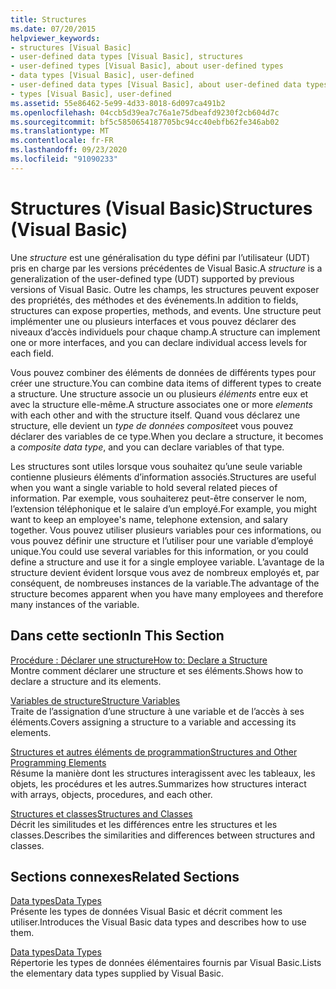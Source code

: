 ```yaml
---
title: Structures
ms.date: 07/20/2015
helpviewer_keywords:
- structures [Visual Basic]
- user-defined data types [Visual Basic], structures
- user-defined types [Visual Basic], about user-defined types
- data types [Visual Basic], user-defined
- user-defined data types [Visual Basic], about user-defined data types
- types [Visual Basic], user-defined
ms.assetid: 55e86462-5e99-4d33-8018-6d097ca491b2
ms.openlocfilehash: 04ccb5d39ea7c76a1e75dbeafd9230f2cb604d7c
ms.sourcegitcommit: bf5c5850654187705bc94cc40ebfb62fe346ab02
ms.translationtype: MT
ms.contentlocale: fr-FR
ms.lasthandoff: 09/23/2020
ms.locfileid: "91090233"
---
```

# <a name="structures-visual-basic"></a><span data-ttu-id="68cf8-102">Structures (Visual Basic)</span><span class="sxs-lookup"><span data-stu-id="68cf8-102">Structures (Visual Basic)</span></span>

<span data-ttu-id="68cf8-103">Une *structure* est une généralisation du type défini par l’utilisateur (UDT) pris en charge par les versions précédentes de Visual Basic.</span><span class="sxs-lookup"><span data-stu-id="68cf8-103">A *structure* is a generalization of the user-defined type (UDT) supported by previous versions of Visual Basic.</span></span> <span data-ttu-id="68cf8-104">Outre les champs, les structures peuvent exposer des propriétés, des méthodes et des événements.</span><span class="sxs-lookup"><span data-stu-id="68cf8-104">In addition to fields, structures can expose properties, methods, and events.</span></span> <span data-ttu-id="68cf8-105">Une structure peut implémenter une ou plusieurs interfaces et vous pouvez déclarer des niveaux d’accès individuels pour chaque champ.</span><span class="sxs-lookup"><span data-stu-id="68cf8-105">A structure can implement one or more interfaces, and you can declare individual access levels for each field.</span></span>  
  
 <span data-ttu-id="68cf8-106">Vous pouvez combiner des éléments de données de différents types pour créer une structure.</span><span class="sxs-lookup"><span data-stu-id="68cf8-106">You can combine data items of different types to create a structure.</span></span> <span data-ttu-id="68cf8-107">Une structure associe un ou plusieurs *éléments* entre eux et avec la structure elle-même.</span><span class="sxs-lookup"><span data-stu-id="68cf8-107">A structure associates one or more *elements* with each other and with the structure itself.</span></span> <span data-ttu-id="68cf8-108">Quand vous déclarez une structure, elle devient un *type de données composite*et vous pouvez déclarer des variables de ce type.</span><span class="sxs-lookup"><span data-stu-id="68cf8-108">When you declare a structure, it becomes a *composite data type*, and you can declare variables of that type.</span></span>  
  
 <span data-ttu-id="68cf8-109">Les structures sont utiles lorsque vous souhaitez qu’une seule variable contienne plusieurs éléments d’information associés.</span><span class="sxs-lookup"><span data-stu-id="68cf8-109">Structures are useful when you want a single variable to hold several related pieces of information.</span></span> <span data-ttu-id="68cf8-110">Par exemple, vous souhaiterez peut-être conserver le nom, l’extension téléphonique et le salaire d’un employé.</span><span class="sxs-lookup"><span data-stu-id="68cf8-110">For example, you might want to keep an employee's name, telephone extension, and salary together.</span></span> <span data-ttu-id="68cf8-111">Vous pouvez utiliser plusieurs variables pour ces informations, ou vous pouvez définir une structure et l’utiliser pour une variable d’employé unique.</span><span class="sxs-lookup"><span data-stu-id="68cf8-111">You could use several variables for this information, or you could define a structure and use it for a single employee variable.</span></span> <span data-ttu-id="68cf8-112">L’avantage de la structure devient évident lorsque vous avez de nombreux employés et, par conséquent, de nombreuses instances de la variable.</span><span class="sxs-lookup"><span data-stu-id="68cf8-112">The advantage of the structure becomes apparent when you have many employees and therefore many instances of the variable.</span></span>  
  
## <a name="in-this-section"></a><span data-ttu-id="68cf8-113">Dans cette section</span><span class="sxs-lookup"><span data-stu-id="68cf8-113">In This Section</span></span>  

 [<span data-ttu-id="68cf8-114">Procédure : Déclarer une structure</span><span class="sxs-lookup"><span data-stu-id="68cf8-114">How to: Declare a Structure</span></span>](how-to-declare-a-structure.md)  
 <span data-ttu-id="68cf8-115">Montre comment déclarer une structure et ses éléments.</span><span class="sxs-lookup"><span data-stu-id="68cf8-115">Shows how to declare a structure and its elements.</span></span>  
  
 [<span data-ttu-id="68cf8-116">Variables de structure</span><span class="sxs-lookup"><span data-stu-id="68cf8-116">Structure Variables</span></span>](structure-variables.md)  
 <span data-ttu-id="68cf8-117">Traite de l’assignation d’une structure à une variable et de l’accès à ses éléments.</span><span class="sxs-lookup"><span data-stu-id="68cf8-117">Covers assigning a structure to a variable and accessing its elements.</span></span>  
  
 [<span data-ttu-id="68cf8-118">Structures et autres éléments de programmation</span><span class="sxs-lookup"><span data-stu-id="68cf8-118">Structures and Other Programming Elements</span></span>](structures-and-other-programming-elements.md)  
 <span data-ttu-id="68cf8-119">Résume la manière dont les structures interagissent avec les tableaux, les objets, les procédures et les autres.</span><span class="sxs-lookup"><span data-stu-id="68cf8-119">Summarizes how structures interact with arrays, objects, procedures, and each other.</span></span>  
  
 [<span data-ttu-id="68cf8-120">Structures et classes</span><span class="sxs-lookup"><span data-stu-id="68cf8-120">Structures and Classes</span></span>](structures-and-classes.md)  
 <span data-ttu-id="68cf8-121">Décrit les similitudes et les différences entre les structures et les classes.</span><span class="sxs-lookup"><span data-stu-id="68cf8-121">Describes the similarities and differences between structures and classes.</span></span>  
  
## <a name="related-sections"></a><span data-ttu-id="68cf8-122">Sections connexes</span><span class="sxs-lookup"><span data-stu-id="68cf8-122">Related Sections</span></span>  

 [<span data-ttu-id="68cf8-123">Data types</span><span class="sxs-lookup"><span data-stu-id="68cf8-123">Data Types</span></span>](index.md)  
 <span data-ttu-id="68cf8-124">Présente les types de données Visual Basic et décrit comment les utiliser.</span><span class="sxs-lookup"><span data-stu-id="68cf8-124">Introduces the Visual Basic data types and describes how to use them.</span></span>  
  
 [<span data-ttu-id="68cf8-125">Data types</span><span class="sxs-lookup"><span data-stu-id="68cf8-125">Data Types</span></span>](../../../language-reference/data-types/index.md)  
 <span data-ttu-id="68cf8-126">Répertorie les types de données élémentaires fournis par Visual Basic.</span><span class="sxs-lookup"><span data-stu-id="68cf8-126">Lists the elementary data types supplied by Visual Basic.</span></span>
